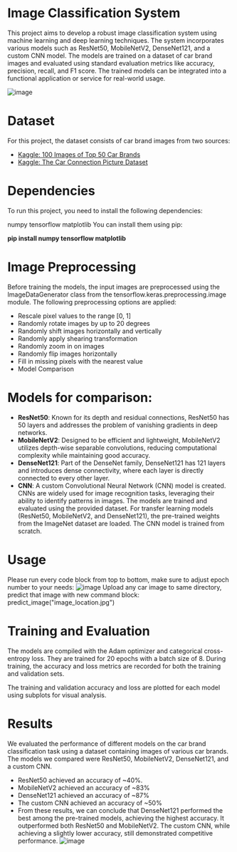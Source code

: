 # Image Classification System
This project aims to develop a robust image classification system using machine learning and deep learning techniques. The system incorporates various models such as ResNet50, MobileNetV2, DenseNet121, and a custom CNN model. The models are trained on a dataset of car brand images and evaluated using standard evaluation metrics like accuracy, precision, recall, and F1 score. The trained models can be integrated into a functional application or service for real-world usage.

![image](https://github.com/erikonasz/DeepLearning-CarPrediction/assets/75033114/b34887ac-c9e3-4250-9784-f64f865d25dc)

# Dataset
For this project, the dataset consists of car brand images from two sources:

- [Kaggle: 100 Images of Top 50 Car Brands](https://www.kaggle.com/datasets/yamaerenay/100-images-of-top-50-car-brands)
- [Kaggle: The Car Connection Picture Dataset](https://www.kaggle.com/datasets/prondeau/the-car-connection-picture-dataset)


# Dependencies
To run this project, you need to install the following dependencies:

numpy
tensorflow
matplotlib
You can install them using pip:

**pip install numpy tensorflow matplotlib**

# Image Preprocessing
Before training the models, the input images are preprocessed using the ImageDataGenerator class from the tensorflow.keras.preprocessing.image module. The following preprocessing options are applied:

- Rescale pixel values to the range [0, 1]
- Randomly rotate images by up to 20 degrees
- Randomly shift images horizontally and vertically
- Randomly apply shearing transformation
- Randomly zoom in on images
- Randomly flip images horizontally
- Fill in missing pixels with the nearest value
- Model Comparison

# Models for comparison:

- **ResNet50**: Known for its depth and residual connections, ResNet50 has 50 layers and addresses the problem of vanishing gradients in deep networks.
- **MobileNetV2**: Designed to be efficient and lightweight, MobileNetV2 utilizes depth-wise separable convolutions, reducing computational complexity while maintaining good accuracy.
- **DenseNet121**: Part of the DenseNet family, DenseNet121 has 121 layers and introduces dense connectivity, where each layer is directly connected to every other layer.
- **CNN**: A custom Convolutional Neural Network (CNN) model is created. CNNs are widely used for image recognition tasks, leveraging their ability to identify patterns in images.
The models are trained and evaluated using the provided dataset. For transfer learning models (ResNet50, MobileNetV2, and DenseNet121), the pre-trained weights from the ImageNet dataset are loaded. The CNN model is trained from scratch.

# Usage 

Please run every code block from top to bottom, make sure to adjust epoch number to your needs:
![image](https://github.com/erikonasz/DeepLearning-CarPrediction/assets/75033114/f05e7f44-ae73-4d28-8f90-0c796dfa300e)
Upload any car image to same directory, predict that image with new command block:
predict_image("image_location.jpg")

# Training and Evaluation
The models are compiled with the Adam optimizer and categorical cross-entropy loss. They are trained for 20 epochs with a batch size of 8. During training, the accuracy and loss metrics are recorded for both the training and validation sets.

The training and validation accuracy and loss are plotted for each model using subplots for visual analysis.

# Results 

We evaluated the performance of different models on the car brand classification task using a dataset containing images of various car brands. The models we compared were ResNet50, MobileNetV2, DenseNet121, and a custom CNN.

- ResNet50 achieved an accuracy of ~40%.
- MobileNetV2 achieved an accuracy of ~83%
- DenseNet121 achieved an accuracy of ~87%
- The custom CNN achieved an accuracy of ~50%
- From these results, we can conclude that DenseNet121 performed the best among the pre-trained models, achieving the highest accuracy. It outperformed both ResNet50 and MobileNetV2. The custom CNN, while achieving a slightly lower accuracy, still demonstrated competitive performance.
![image](https://github.com/erikonasz/DeepLearning-CarPrediction/assets/75033114/2819664f-d3ce-42ba-b2e9-5370163b265c)

